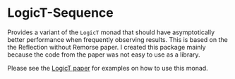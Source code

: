 # LogicT-Sequence

Provides a variant of the `LogicT` monad that should have
asymptotically better performance when frequently observing
results. This is based on the the Reflection without Remorse paper. I
created this package mainly because the code from the paper was not
easy to use as a library.

Please see the [LogicT paper](http://okmij.org/ftp/papers/LogicT.pdf)
for examples on how to use this monad.